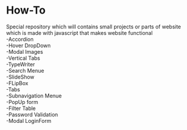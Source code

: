 # How-To
Special repository which will contains small projects or parts of website which is made with javascript that makes website functional
</br>
-Accordion
</br>
-Hover DropDown
</br>
-Modal Images
</br>
-Vertical Tabs
</br>
-TypeWriter
</br>
-Search Menue
</br>
-SlideShow
</br>
-FLipBox
</br>
-Tabs
</br>
-Subnavigation Menue
</br>
-PopUp form
</br>
-Filter Table
</br>
-Password Validation
</br>
-Modal LoginForm
